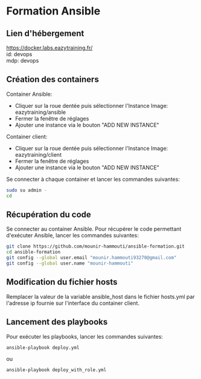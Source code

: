 # Formation Ansible

## Lien d'hébergement

https://docker.labs.eazytraining.fr/  
id: devops  
mdp: devops

## Création des containers

Container Ansible:

- Cliquer sur la roue dentée puis sélectionner l'Instance Image: eazytraining/ansible
- Fermer la fenêtre de réglages
- Ajouter une instance via le bouton "ADD NEW INSTANCE"

Container client:

- Cliquer sur la roue dentée puis sélectionner l'Instance Image: eazytraining/client
- Fermer la fenêtre de réglages
- Ajouter une instance via le bouton "ADD NEW INSTANCE"

Se connecter à chaque container et lancer les commandes suivantes:

```sh
sudo su admin -
cd
```

## Récupération du code

Se connecter au container Ansible.
Pour récupérer le code permettant d'exécuter Ansible, lancer les commandes suivantes:

```sh
git clone https://github.com/mounir-hammouti/ansible-formation.git
cd ansible-formation
git config --global user.email "mounir.hammouti93270@gmail.com"
git config --global user.name "mounir-hammouti"
```

## Modification du fichier hosts

Remplacer la valeur de la variable ansible_host dans le fichier hosts.yml par l'adresse ip fournie sur l'interface du container client.

## Lancement des playbooks

Pour exécuter les playbooks, lancer les commandes suivantes:

```sh
ansible-playbook deploy.yml
```

ou

```sh
ansible-playbook deploy_with_role.yml
```
